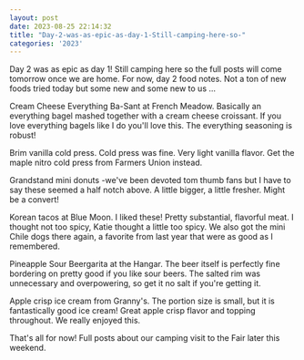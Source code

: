 ```yaml
---
layout: post
date: 2023-08-25 22:14:32
title: "Day-2-was-as-epic-as-day-1-Still-camping-here-so-"
categories: '2023'
---
```


Day 2 was as epic as day 1! Still camping here so the full posts will come tomorrow once we are home. For now, day 2 food notes. Not a ton of new foods tried today but some new and some new to us ...

Cream Cheese Everything Ba-Sant at French Meadow. Basically an everything bagel mashed together with a cream cheese croissant. If you love everything bagels like I do you'll love this. The everything seasoning is robust! 

Brim vanilla cold press. Cold press was fine. Very light vanilla flavor. Get the maple nitro cold press from Farmers Union instead.

Grandstand mini donuts -we've been devoted tom thumb fans but I have to say these seemed a half notch above. A little bigger, a little fresher. Might be a convert!

Korean tacos at Blue Moon. I liked these! Pretty substantial, flavorful meat. I thought not too spicy, Katie thought a little too spicy. We also got the mini Chile dogs there again, a favorite from last year that were as good as I remembered.

Pineapple Sour Beergarita at the Hangar. The beer itself is perfectly fine bordering on pretty good if you like sour beers. The salted rim was unnecessary and overpowering, so get it no salt if you're getting it. 

Apple crisp ice cream from Granny's. The portion size is small, but it is fantastically good ice cream! Great apple crisp flavor and topping throughout. We really enjoyed this. 

That's all for now! Full posts about our camping visit to the Fair later this weekend.

